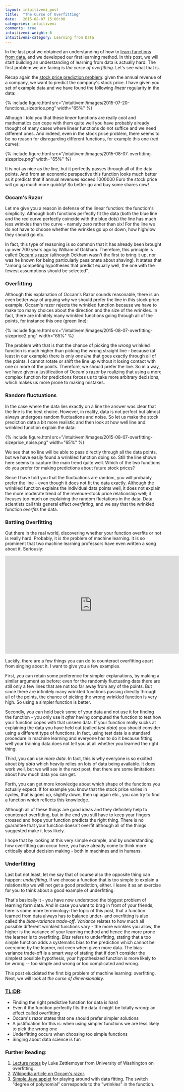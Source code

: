 ```yaml
---
layout: intuitivemi_post
title:  "The Curse of Overfitting"
date:   2015-08-07 15:00:00
categories: intuitivemi
comments: true
intuitivemi-weight: 6
intuitivemi-category: Learning from Data
---
```


In the last post we obtained an understanding of how to [learn functions from data](/intuitivemi/2015/12/30/learning-functions.html), and we developed our first learning method. In this post, we will start building an understanding of learning from data is actually hard. The first problem we are facing is *the curse of overfitting*. Let's see what that is.

<!--
QUESTION: better explain by intuitive example, e.g. correlating the hypothesis that it is raining to the 
  hmm, but isn't that more about priors?
  -->

Recap again the  [stock price prediction problem](/intuitivemi/2015/12/28/functions.html): given the annual revenue of a company, we want to predict the company's stock price. I have given you set of example data and we have found the following *linear* regularity in the data:

{% include figure.html src="/intuitivemi/images/2015-07-20-functions_sizeprice.png" width="65%" %}

Alhough I told you that these *linear* functions are really cool and mathematics can cope with them quite well you have probably already thought of many cases where linear functions do not suffice and we need different ones. And indeed, even in the stock price problem, there seems to be no reason for disregarding different functions, for example this one (red curve): 

{% include figure.html src="/intuitivemi/images/2015-08-07-overfitting-sizeprice.png" width="65%" %}

It is not as nice as the line, but it perfectly passes through all of the data points. And
from an economic perspective this function looks much better as it predicts that if annual revenues exceed 1000000 Euro the stock price will go up much more quickly! So better go and buy some shares now! 

### Occam's Razor

Let me give you a reason in defense of the linear function: the function's simplicity. Although both functions perfectly fit the data (both the blue line and the red curve perfectly coincide with the blue dots) the line has much less wrinkles than the curve - namely zero rather than six! For the line we do not have to choose whether the wrinkles go up or down, how high/low they should go etc. 

In fact, this type of reasoning is so common that it has already been brought up over 700 years ago by William of Ockham. Therefore, this principle is called [Occam's razor](https://en.wikipedia.org/wiki/Occam%27s_razor) (although Ockham wasn't the first to bring it up, nor was he known for being particularly passionate about shaving). It states that "among competing hypotheses that predict equally well, the one with the fewest assumptions should be selected". 

### Overfitting

Although this explanation of Occam's Razor sounds reasonable, there is an even better way of arguing why we should prefer the line in this stock price example. Occam's razor rejects the wrinkled function because we have to make too many choices about the direction and the size of the wrinkles. In fact, there are infinitely many wrinkled functions going through all of the points, for instance this one (green line):

{% include figure.html src="/intuitivemi/images/2015-08-07-overfitting-sizeprice2.png" width="65%" %}

The problem with that is that the chance of picking the *wrong* wrinkled function is much higher than picking the wrong straight line - because (at least in our example) there is only *one line* that goes exactly through all of the points. I cannot rotate or shift the line up without it losing contact with one or more of the points. Therefore, we should prefer the line. So in a way, we have given a justification of Occam's razor by realizing that using a more complex function for predictions forces us to take more arbitrary decisions, which makes us more prone to making mistakes.

### Random fluctuations

In the case where the data lies exactly on a line the answer was clear that the line is the best choice. However, in reality, data is not perfect but almost always undergoes random fluctuations and noise. So let us make the stock prediction data a bit more realistic and then look at how well line and wrinkled function explain the data:

{% include figure.html src="/intuitivemi/images/2015-08-07-overfitting-sizeprice_noise.png" width="65%" %}

We see that no line will be able to pass directly through all the data points, but we have easily found a wrinkled function doing so. Still the line shown here seems to capture the main trend quite well. Which of the two functions do you prefer for making predictions about future stock prices? 

Since I have told you that the fluctuations are random, you will probably prefer the line - even though it does not fit the data exactly. Although the wrinkled function explains the individual data points well, it does not explain the more moderate trend of the revenue-stock price relationship well; it focuses too much on explaining the random fluctations in the data. Data scientists call this general effect *overfitting*, and we say that the wrinkled function *overfits* the data. 

### Battling Overfitting

Out there in the real world, discovering whether your function overfits or not is really hard. Probably, it is *the* problem of machine learning. 
It is so prominent that two machine learning professors have even written a song about it. Seriously:

<div class="imgcenter">
<iframe width="560" height="315" src="https://www.youtube.com/embed/DQWI1kvmwRg" frameborder="0" allowfullscreen></iframe>
</div>

Luckily, there are a few things you can do to counteract overfitting apart from singing about it. I want to give you a few examples.

First, you can retain some preference for simpler explanations, by making a similar argument as before: even for the randomly fluctuating data there are still only a few lines that are  not too far away from any of the points. But since there are infinitely many wrinkled functions passing directly through all of the points, the chance of picking the wrong wrinkled function is very high. So using a simpler function is better. 

Secondly, you can hold back some of your data and not use it for finding the function - you only use it *after* having computed the function to test how your function copes with that unseen data. If your function really sucks at explaining the data you have held out (called *test data*) you should consider using a different type of functions. In fact, using test data is a standard procedure in machine learning and everyone has to do it because fitting well your training data does not tell you at all whether you learned the right thing.

Third, you can use *more data*. In fact, this is why everyone is so excited about *big data* which heavily relies on lots of data being available. It does work well, but we will see in the next post, that there are some limitations about how much data you can get.

Forth, you can get more knowledge about which shape of the functions you actually expect. If for example you know that the stock price varies in cycles, that is goes up, slightly down, then up again etc., you can try to find a function which reflects this knowledge.

Although all of these things are good ideas and they definitely help to counteract overfitting, but in the end you still have to keep your fingers crossed and hope your function predicts the right thing. There is no guarantee that your function doesn't overfit although all of the things suggested make it less likely.

I hope that by looking at this very simple example, and by understanding how overfitting can occur here, you have already come to think more critically about decision making - both in machines and in humans.

### Underfitting

Last but not least, let me say that of course also the opposite thing can happen: *underfitting*. If we choose a function that is too simple to explain a relationship we will not get a good prediction, either. I leave it as an exercise for you to think about a good example of underfitting.

<!--  Quadratic function -->
That's basically it - you have now understood the biggest problem of learning form data.
And in case you want to brag in front of your friends, here is some more terminology: the topic of this post, that a function learned from data always has to balance under- and overfitting is also called the *bias-variance trade-off*. *Variance* relates to how much all possible different wrinkled functions vary - the more wrinkles you allow, the higher is the variance of your learning method and hence the more prone the learner is to overfitting. *Bias* refers to underfitting, stating that a too simple function adds a systematic bias to the prediction which cannot be overcome by the learner, not even when given more data. The bias-variance trade-off is a smart way of stating that if don't consider the simplest possible hypothesis, your hypothesized function is more likely to be wrong -- too simple and wrong or too complicated and wrong.

This post elucidated the first big problem of machine learning: overfitting. Next, we will look at *the curse of dimensionality*.

<!--In the next post we will look at the problem of overfitting in the more complex image classification scenario, and we will see how the dimensionality aggrevates the problem of learning and overfitting even more. -->

### [TL;DR](http://de.urbandictionary.com/define.php?term=tl%3Bdr):
- Finding the right predictive function for data is hard
- Even if the function perfectly fits the data it might be totally wrong: an effect called overfitting
- Occam's razor states that one should prefer simpler solutions
- A justification for this is: when using simpler functions we are less likely to pick the wrong one   
- Underfitting occurs when choosing too simple functions
- Singing about data science is fun 

### <a name="further"></a>Further Reading:
1. <a name="[1]"></a>[Lecture notes](http://courses.cs.washington.edu/courses/cse546/12wi/slides/cse546wi12LinearRegression.pdf) by Luke Zettlemoyer from University of Washington on overfitting.
2. <a name="[2]"></a>[Wikipedia article on Occam's razor](https://en.wikipedia.org/wiki/Occam%27s_razor).
3. <a name="[2]"></a>[Simple Java applet](http://mste.illinois.edu/exner/java.f/leastsquares/) for playing around with data fitting. The switch "degree of polynomial" corresponds to the "wrinkles" in the function. 

